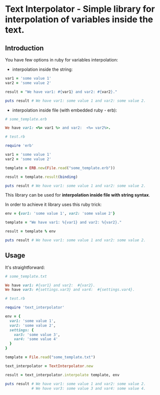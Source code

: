 # Text Interpolator - Simple library for interpolation of variables inside the text.

## Introduction

You have few options in ruby for variables interpolation:

- interpolation inside the string:

```ruby
var1 = 'some value 1'
var2 = 'some value 2'

result = "We have var1: #{var1} and var2: #{var2}."

puts result # We have var1: some value 1 and var2: some value 2.
```

- interpolation inside file (with embedded ruby -  erb):

```ruby
# some_template.erb

We have var1: <%= var1 %> and var2:  <%= var2%>.

# test.rb

require 'erb'

var1 = 'some value 1'
var2 = 'some value 2'

template = ERB.new(File.read("some_template.erb"))

result = template.result(binding)

puts result # We have var1: some value 1 and var2: some value 2.
```

This library can be used for **interpolation inside file with string syntax**.

In order to achieve it library uses this ruby trick:

```ruby
env = {var1: 'some value 1', var2: 'some value 2'}

template = "We have var1: %{var1} and var2: %{var2}."

result = template % env

puts result # We have var1: some value 1 and var2: some value 2.
```

## Usage

It's straightforward:

```ruby
# some_template.txt

We have var1: #{var1} and var2:  #{var2}.
We have var3: #{settings.var3} and var4:  #{settings.var4}.

# test.rb

require 'text_interpolator'

env = {
  var1: 'some value 1',
  var2: 'some value 2',
  settings: {
    var3: 'some value 3',
    var4: 'some value 4'
  }
}

template = File.read("some_template.txt")

text_interpolator = TextInterpolator.new

result = text_interpolator.interpolate template, env

puts result # We have var1: some value 1 and var2: some value 2.
            # We have var3: some value 3 and var4: some value 4.
```